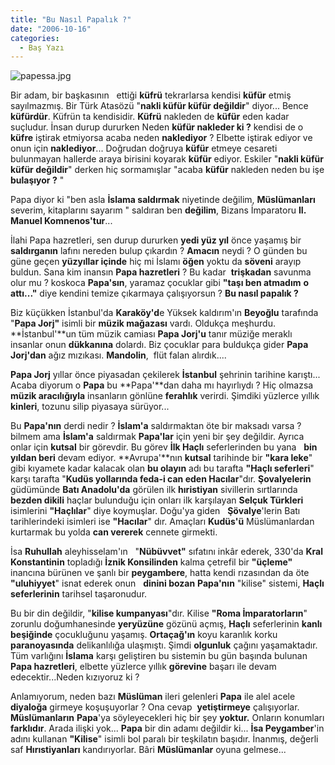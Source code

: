 ```yaml
---
title: "Bu Nasıl Papalık ?"
date: "2006-10-16"
categories: 
  - Baş Yazı
---
```


![papessa.jpg](../uploads/2006/10/papessa.kucukresim.jpg)  

Bir adam, bir başkasının   ettiği **küfrü** tekrarlarsa kendisi **küfür** etmiş sayılmazmış. Bir Türk Atasözü "**nakli küfür küfür değildir**" diyor... Bence **küfürdür**. Küfrün ta kendisidir. **Küfrü** nakleden de **küfür** eden kadar suçludur. İnsan durup dururken Neden **küfür nakleder ki ?** kendisi de o **küfre** iştirak etmiyorsa acaba neden **naklediyor** ? Elbette iştirak ediyor ve onun için **naklediyor**... Doğrudan doğruya **küfür** etmeye cesareti bulunmayan hallerde araya birisini koyarak **küfür** ediyor. Eskiler "**nakli küfür küfür değildir**" derken hiç sormamışlar "acaba **küfür** nakleden neden bu işe **bulaşıyor ?** "

Papa diyor ki "ben asla **İslama saldırmak** niyetinde değilim, **Müslümanları** severim, kitaplarını sayarım " saldıran ben **değilim**, Bizans İmparatoru **II. Manuel Komnenos'tur**...

İlahi Papa hazretleri, sen durup dururken **yedi yüz yıl** önce yaşamış bir **saldırganın** lafını nereden bulup çıkardın ? **Amacın** neydi ? O günden bu güne geçen **yüzyıllar içinde** hiç mi İslamı **öğen** yoktu da **söveni** arayıp buldun. Sana kim inansın **Papa hazretleri** ? Bu kadar  **trişkadan** savunma olur mu ? koskoca **Papa'sın**, yaramaz çocuklar gibi **"taşı ben atmadım** **o attı..."** diye kendini temize çıkarmaya çalışıyorsun ? **Bu nasıl papalık ?**

Biz küçükken İstanbul'da **Karaköy'd**e Yüksek kaldırım'ın **Beyoğlu** tarafında "**Papa Jorj"** isimli bir **müzik mağazası** vardı. Oldukça meşhurdu. **İstanbul'**un tüm müzik camiası **Papa Jorj'u** tanır müziğe meraklı insanlar onun **dükkanına** dolardı. Biz çocuklar para buldukça gider **Papa Jorj'dan** ağız mızıkası. **Mandolin**,  flüt falan alırdık....

**Papa Jorj** yıllar önce piyasadan çekilerek **İstanbul** şehrinin tarihine karıştı... Acaba diyorum o **Papa** bu **Papa'**dan daha mı hayırlıydı ? Hiç olmazsa **müzik aracılığıyla** insanların gönlüne **ferahlık** verirdi. Şimdiki yüzlerce yıllık **kinleri**, tozunu silip piyasaya sürüyor...

Bu **Papa'nın** derdi nedir ? **İslam'a** saldırmaktan öte bir maksadı varsa ? bilmem ama **İslam'a** saldırmak **Papa'lar** için yeni bir şey değildir. Ayrıca onlar için **kutsal** bir görevdir. Bu görev **İlk Haçlı** seferlerinden bu yana   **bin yıldan beri** devam ediyor. **Avrupa'**nın **kutsal** tarihinde bir **"kara leke**" gibi kıyamete kadar kalacak olan **bu olayın** adı bu tarafta **"Haçlı seferleri**" karşı tarafta "**Kudüs yollarında feda-i can eden Hacılar**"dır. **Şovalyelerin** güdümünde **Batı Anadolu'da** görülen ilk **hıristiyan** sivillerin sırtlarında **bezden dikili** haçlar bulunduğu için onları ilk karşılayan **Selçuk Türkleri** isimlerini **"Haçlılar**" diye koymuşlar. Doğu'ya giden   **Şövalye**'lerin Batı tarihlerindeki isimleri ise **"Hacılar**" dır. Amaçları **Kudüs'ü** Müslümanlardan kurtarmak bu yolda **can vererek** cennete girmekti.

İsa **Ruhullah** aleyhisselam'ın   "**Nübüvvet"** sıfatını inkâr ederek, 330'da **Kral Konstantinin** topladığı **İznik Konsilinden** kalma çetrefil bir **"üçleme"** inancına bürünen ve şanlı bir **peygambere**, hatta kendi rızasından da öte **"uluhiyyet**" isnat ederek onun   **dinini bozan** **Papa'nın** "kilise" sistemi, **Haçlı seferlerinin** tarihsel taşaronudur.

Bu bir din değildir, "**kilise kumpanyası**"dır. Kilise **"Roma İmparatorların**" zorunlu doğumhanesinde **yeryüzüne** gözünü açmış, **Haçlı** seferlerinin **kanlı beşiğinde** çocukluğunu yaşamış. **Ortaçağ'ın** koyu karanlık korku **paranoyasında** delikanlılığa ulaşmıştı. Şimdi **olgunluk** çağını yaşamaktadır. Tüm varlığını **İslama** karşı geliştiren bu sistemin bu gün başında bulunan **Papa hazretleri**, elbette yüzlerce yıllık **görevine** başarı ile devam edecektir...Neden kızıyoruz ki ?

Anlamıyorum, neden bazı **Müslüman** ileri gelenleri **Papa** ile alel acele **diyaloğa** girmeye koşuşuyorlar ? Ona cevap  **yetiştirmeye** çalışıyorlar. **Müslümanların** **Papa**'ya söyleyecekleri hiç bir şey **yoktur.** Onların konumları **farklıdır**. Arada ilişki yok... **Papa** bir din adamı değildir ki... **İsa Peygamber**'in adını kullanan **"Kilise**" isimli bol paralı bir teşkilatın başıdır. İnanmış, değerli saf **Hırıstiyanları** kandırıyorlar. Bâri **Müslümanlar** oyuna gelmese...
